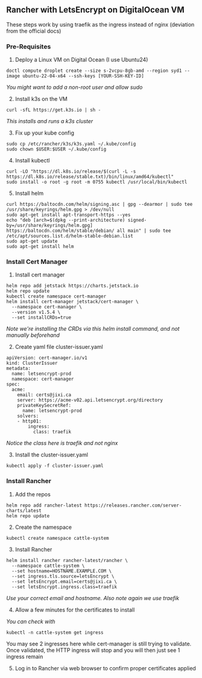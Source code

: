 ## Rancher with LetsEncrypt on DigitalOcean VM
These steps work by using traefik as the ingress instead of nginx (deviation from the official docs)

### Pre-Requisites
1. Deploy a Linux VM on Digital Ocean (I use Ubuntu24)
```
doctl compute droplet create --size s-2vcpu-8gb-amd --region syd1 --image ubuntu-22-04-x64 --ssh-keys [YOUR-SSH-KEY-ID]
```
  _You might want to add a non-root user and allow sudo_

2. Install k3s on the VM
```
curl -sfL https://get.k3s.io | sh -
```
  _This installs and runs a k3s cluster_

3. Fix up your kube config
```
sudo cp /etc/rancher/k3s/k3s.yaml ~/.kube/config
sudo chown $USER:$USER ~/.kube/config 
```

4. Install kubectl
```
curl -LO "https://dl.k8s.io/release/$(curl -L -s https://dl.k8s.io/release/stable.txt)/bin/linux/amd64/kubectl"
sudo install -o root -g root -m 0755 kubectl /usr/local/bin/kubectl
```
5. Install helm
```
curl https://baltocdn.com/helm/signing.asc | gpg --dearmor | sudo tee /usr/share/keyrings/helm.gpg > /dev/null
sudo apt-get install apt-transport-https --yes
echo "deb [arch=$(dpkg --print-architecture) signed-by=/usr/share/keyrings/helm.gpg] https://baltocdn.com/helm/stable/debian/ all main" | sudo tee /etc/apt/sources.list.d/helm-stable-debian.list
sudo apt-get update
sudo apt-get install helm
```

### Install Cert Manager
1. Install cert manager
```
helm repo add jetstack https://charts.jetstack.io
helm repo update
kubectl create namespace cert-manager
helm install cert-manager jetstack/cert-manager \
  --namespace cert-manager \
  --version v1.5.4 \
  --set installCRDs=true
```
  _Note we're installing the CRDs via this helm install command, and not manually beforehand_
  
2. Create yaml file cluster-issuer.yaml
```
apiVersion: cert-manager.io/v1
kind: ClusterIssuer
metadata:
  name: letsencrypt-prod
  namespace: cert-manager
spec:
  acme:
    email: certs@jixi.ca
    server: https://acme-v02.api.letsencrypt.org/directory
    privateKeySecretRef:
      name: letsencrypt-prod
    solvers:
    - http01:
        ingress:
          class: traefik
```
  _Notice the class here is traefik and not nginx_
  
3. Install the cluster-issuer.yaml
```
kubectl apply -f cluster-issuer.yaml
```

### Install Rancher

1. Add the repos
```
helm repo add rancher-latest https://releases.rancher.com/server-charts/latest
helm repo update
```
2. Create the namespace
```
kubectl create namespace cattle-system
```

3. Install Rancher
```
helm install rancher rancher-latest/rancher \
  --namespace cattle-system \
  --set hostname=HOSTNAME.EXAMPLE.COM \
  --set ingress.tls.source=letsEncrypt \
  --set letsEncrypt.email=certs@jixi.ca \
  --set letsEncrypt.ingress.class=traefik
```
_Use your correct email and hostname. Also note again we use traefik_

4. Allow a few minutes for the certificates to install

  _You can check with_
```
kubectl -n cattle-system get ingress
```
You may see 2 ingresses here while cert-manager is still trying to validate.
Once validated, the HTTP ingress will stop and you will then just see 1 ingress remain

5. Log in to Rancher via web browser to confirm proper certificates applied
